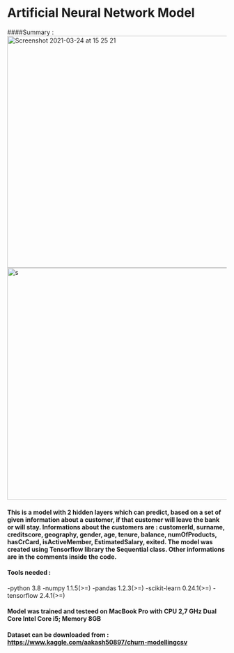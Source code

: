 # Artificial Neural Network Model
####Summary : 
<img width="532" alt="Screenshot 2021-03-24 at 15 25 21" src="https://user-images.githubusercontent.com/48187656/112372981-2458cc80-8ce9-11eb-9d9b-131c1372669a.png">
<img width="532" alt="s" src="https://user-images.githubusercontent.com/48187656/112373808-0cce1380-8cea-11eb-95a2-6c3f4e7ed98e.png">

#### This is a model with 2 hidden layers which can predict, based on a set of given information about a customer, if that customer will leave the bank or will stay. Informations about the customers are : customerId, surname, creditscore, geography, gender, age, tenure, balance, numOfProducts, hasCrCard, isActiveMember, EstimatedSalary, exited. The model was created using Tensorflow library the Sequential class. Other informations are in the comments inside the code.

#### Tools needed : 
   -python 3.8
   -numpy 1.1.5(>=)
   -pandas 1.2.3(>=)
   -scikit-learn 0.24.1(>=)
   -tensorflow 2.4.1(>=)
#### Model was trained and testeed on MacBook Pro with CPU 2,7 GHz Dual Core Intel Core i5; Memory 8GB 

#### Dataset can be downloaded from : https://www.kaggle.com/aakash50897/churn-modellingcsv


